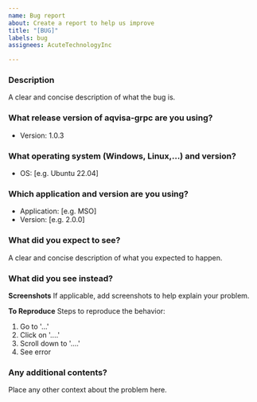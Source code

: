 ```yaml
---
name: Bug report
about: Create a report to help us improve
title: "[BUG]"
labels: bug
assignees: AcuteTechnologyInc

---
```


### Description
A clear and concise description of what the bug is.

### What release version of aqvisa-grpc are you using?
 - Version: 1.0.3

### What operating system (Windows, Linux,...) and version?
 - OS: [e.g. Ubuntu 22.04]

### Which application and version are you using?
 - Application: [e.g. MSO]
 - Version: [e.g. 2.0.0]

### What did you expect to see?
A clear and concise description of what you expected to happen.

### What did you see instead?
**Screenshots**
If applicable, add screenshots to help explain your problem.

**To Reproduce**
Steps to reproduce the behavior:
1. Go to '...'
2. Click on '....'
3. Scroll down to '....'
4. See error

### Any additional contents?
Place any other context about the problem here.
